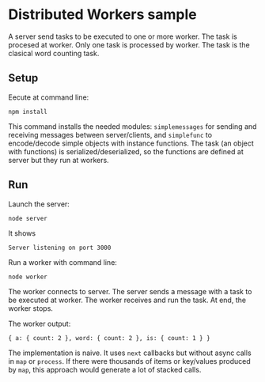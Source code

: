 # Distributed Workers sample

A server send tasks to be executed to one or more worker. The task is procesed at worker. Only one task
is processed by worker. The task is the clasical word counting task.

## Setup

Eecute at command line:
```
npm install
```
This command installs the needed modules: `simplemessages` for sending and receiving messages between server/clients, and `simplefunc` to
encode/decode simple objects with instance functions. The task (an object with functions) is serialized/deserialized, so
the functions are defined at server but they run at workers.

## Run

Launch the server:
```
node server
```
It shows
```
Server listening on port 3000
```

Run a worker with command line:
```
node worker
```
The worker connects to server. The server sends a message with a task to be executed at worker. The worker receives
and run the task. At end, the worker stops.

The worker output:
```
{ a: { count: 2 }, word: { count: 2 }, is: { count: 1 } }
```

The implementation is naive. It uses `next` callbacks but without async calls in `map` or `process`.
If there were thousands of items or key/values produced by `map`, this approach would generate 
a lot of stacked calls.


